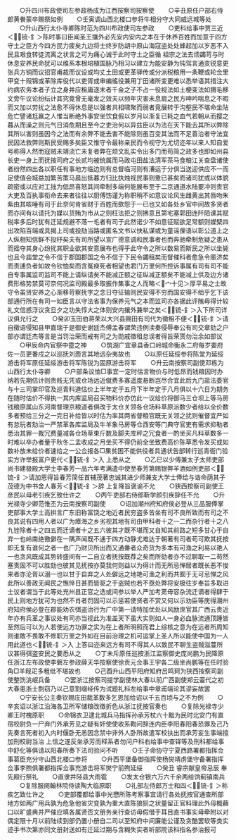 <!-- { "loadSidebar": true } -->
　　○升四川布政使司左参政杨成为江西按察司按察使
　　○辛丑原任户部右侍郎黄餋蒙卒赐祭如例
　　○壬寅调山西北楼口参将牛相分守大同威远城等处
　　○升山西行太仆寺卿陈时范为四川布政使司左参政
　　○吏科给事中贾三近＜锍-釒＞陈时事曰臣闻圣王攘外必先安内安内之本在于休养百姓而加意于四方守土之臣方今四方民力疲矣九边将士终岁防胡中原山海寇盗处处蜂起加以岁恶不入民且艰食转徒流离之状言之可为痛心诚于此时守土之臣循  祖宗之法去烦蠲苛与时休息安养民命犹可以维系本根培植国脉乃相习以建立为能安静为钝驾言通变锐意更张兵方销而议招官甫裁而议设或均丈土田或更革驿传或分派税粮用一条鞭或轮佥里甲变十叚锦或革除库役代以吏胥或审编徭役兼用丁田诸所变更难以悉举语其措注大约病农务本者子立之身并应租庸逐末者千金之子不占一役视法如土梗变法如猬毛移文旁午议论纷纭计其究竟曾无毫发之效夫以频年灾害未息肩之民方呻吟喘息之不暇而又加以劳扰之法愈不得休息是以强者共相啸聚而弱者竟展转于沟壑民不堪命坐阽危亡譬诸尪羸之人惟当断绝外事安坐饮食假以岁月以渐复已耗之血气若朝从而撄之暮从而澡之则元气日消危期且至今之吏治何以异兹臣以为法在天下能去其所以弊除其所以害则虽因今之法而有余弊不能去害不能除则虽百变其法而不足善治者守法宜民因法救弊则斯民受赐多矣臣又惟守令最称亲民而令视守为尤切迩年以来人知自爱号称得人然而寇贼未靖流亡未复者弊在烦文乱实令出多门而苟简之政多也即如州县长吏一身上而抚按司府之长贰均被统属而马政屯田盐法清军茶马食粮江关查盘诸使者纷然四出各以职任有事地方临边则有总督临河则有漕运于分俱当送迎供应不一而足使值会城益加繁苦策马晨出抵暮方归比执烛视民事则惫已甚矣而诸司犹或以体貌疏密或以应对工拙为低昂喜怒其间牵制多端何能展布至于二京通道水陆要冲则贵官大吏及百执事衔命去来者往往以厨傅饬谨为称职稍不如意议论风生雌黄出其唇吻朱紫由其咳唾有司于此奈何肯省财于百姓而歛怨于一已也又如各处乡官中间故多贤者而亦间有以请托为媒以货贿为市从之则枉法拒之则拂意且第宅塞郭田连阡陌课其赋税率多后时犹有迁延规避不落一毛者有司于此然诺少不如意征赋欲足常额则媒檗四出攻陷百端或具揭上司或投劾当路或匿名文书以快私谋或为童谣俚语以彰公道上之人纵相知信鲜不投杼矣夫有司所望以宣广德意调和民事者也而奔驰牵制危疑之患从而摇夺其身心纷扰其职业欲其安意展布也得乎此守令之所以数易而斯民之所以坐毙也且今庙堂之令不信于郡国郡国之令不信于下民令蠲租矣而督催科者愈急令赈济矣而责逋负者如故令钦恤矣而含冤瘐死者相望也君门万里何所控诉事属有司有司不能自专事属监司监司不能上请纵请矣不能减正额之征纵减正额矣不能减上供及边方诸费形格势禁莫可奈何况监司殿最多取振作集事之人而略＜宀十见＞厚平易之士故守令虽贤安养之心渐移苛察抚字之念日夺征输则民安得不穷而国安得不绌乎乞下该部通行所在有司一如臣言以守法省事为保养元气之本而监司亦各据此评隲毋得计较礼文信惑浮议贪旦夕之功失惇大之体则安内攘外兼举之矣＜锍-釒＞入下所司详议俱允行之
　　○癸卯玉田伯蒋荣以大兴县赐田有司代为徵租不便＜锍-釒＞请自徵语侵知县甲嘉瑞于是御史谢廷杰傅孟春谓荣违例渎奏侵辱奉公有司交章劾之户部亦谓廷杰等言是当罚治荣而戒有司之为勋戚徵租怠误者得旨荣贳勿治余如部议
　　○甲辰命内官祭中霤之神
　　○筑湖广宜章县香口岭城命衡永二府每岁委府佐一员更番戍之以巡抚刘悫言其地远杂夷故也
　　○以原任延绥参将陈堂为延绥游击将军原任延绥游击将军陈锐为固原游击将军
　　○升云南按察司副使邓栋为山西行太仆寺卿
　　○户部条议恤□事宜一定时估言物价与时低昂而钱粮因时办纳若先期估计则贵贱无凭或仓场远近僦费多寡遥度悬断岂尽合宜此后九门盐法委官与十三司掌印官及巡青科道估价上半年定于五月下半年定于八月俱以十六日为期务在随时估价不得执一其内库监局召买物料价亦仿此一议给价将御马三仓坝上等马房钱粮原属山东河南督理京粮道者俱改于太仓关领各仓场料草原派数少者给以全价数多者预给三分之一完日补给皆以时估为率其两省督粮官既无关领之扰则催督宜严如有怠玩者劾治一严禁革各库监局及牛羊象马房等仓西安等门典守官吏有需求抑勒者悉治其罪一裁冗费量减各仓场草束斤数及脚夫库秤之冗食者一酌坐买凡料草数多一时难以卒办者量于秋冬二孟收成之月坐买不得仍前全坐致费高价陈草悉令发买或如数补放未给价者速给之一公佥报各□果贫困不能供役者具通状告部转行巡青衙门验实方许举报富户更代＜锍-釒＞入  上悉从之
　　○乙巳以少傅兼太子太师吏部尚书建极殿大学士李春芳一品六年考满遣中使至春芳第赐银弊羊酒如例吏部＜锍-釒＞请加恩得旨春芳简任首辅茂著忠诚其进少师兼支大学士俸给与诰命荫其子茂德为中书舍人春芳＜锍-釒＞辞  上复降旨褒谕不允
　　○狭西按察司副使王彦民以母老引疾乞致仕许之
　　○丙午吏部右侍郎靳学颜引疾辞任不允
　　○升光禄寺少卿范惟丕为云南按察司副使
　　○诏加潮州府知府侯必登从三品服俸掌吏部事大学士高拱言广东旧称富饶之地近者民穷盗多皆坐有司不良所致而有司之不良其说有四用人者以广为瘴海之乡劣视其地有司由甲科者十之一二而杂行者十之八九铨除者十之四五而迁谪者十之五六彼其才既不堪而又自知其前路之短多甘心于自弃一也岭南绝徼僻在一隅声闻既不通于四方动静尤难达于朝著有司者苟可欺其抚按即无复有谁何之者一也广乃财贝所出而又通番者众奇货为多本有可渔之利易以艳人一也贪风既成其势转盛间有一二自立者抚按既荐之矣而所劾者亦不过聊取一二苟然塞责固不可以胜劾也彼其见抚按亦莫我何则益以为得计而无所忌惮居者既长恶不悛来者亦沦胥以溺一也以甘于自弃之人处僻远之地艳可渔之利而共囿于无可忌惮之风此所以善政无闻民之憔悴日甚而皆驱之于盗贼也若不亟处弊将安极往岁奉旨多取进士议者谓当于此等处充州县正官之选或间参以举人严加考苐毋容杂流迁谪者得肆于民上则地方犹可为也然不肖者罚固可以示惩若使贤者不赏又何以示劝臣等庑得潮州府知府侯必登在郡能劝农弭盗治行为广中第一请特加优处以风励庶官其广西云贵近年亦有兵革之事议处有司亦当视此为准盖天下虽大实则如人一身必血脉流通顶踵皆至然后可以为人若使远方功罪之实为在上者所明照而君上综核之意为在远者所周知则谁敢不畏敢不修职万里之外如在目前治理之机可运掌上圣人所以能使中国为一人用此道也＜锍-釒＞入  上答曰迩来远方有司不得其人以致民不聊生盗贼滋蔓所议甚得弭盗安民之要悉从之
　　○丁未斥原任巡按浙江监察御史庞尚鹏为民降原任浙江左布政使李磐左参政薛天华按察使徐贡元佥事王宇各二级坐尚鹏等在任时验角□羊叚疋多粗纰不堪故也
　　○己酉升山西平阳府知府吕鸣珂为狭西按察司副使整饬洮岷兵备
　　○罢浙江按察司提学副使林大春以前广西副使郑云蓥代之初大春患浙士剽窃乃以己意割缀经传为试题礼科左给事中章甫端论其谬妄故罢
　　○宁安长公主奏钦赐庄田裁革数多乞恩加给诏以千五百顷与之不为例
　　○辛亥诏以浙江沿海各卫所军储粮改徵折色从浙江抚按官奏也
　　○复除光禄寺少卿王时槐原职
　　○命锦衣卫逮北城兵马指挥孙承芳杖六十黜为民时北安门有直宿校尉负一尸弃门外承芳见之疑有奸使使收系鞫问辞连内臣李阳春阳春恐罪及己乃先奏言死者初入内时偃卧无恙因念禁中非外人卧所故遣军校扶出而承芳妄生事端擅加刑校尉当治  上信之遂反坐承芳而释系者勿问户科右给事中查铎等及刑科都给事中舒化等俱请以阳春所奏下法司验问不听
　　○壬子命协守宁夏西路署都指挥佥事葛臣充分守山西北楼口参将
　　○升西平堡备御指挥使杨爕靖虏堡守备署指挥佥事李煦俱署都指挥佥事充游击将军爕宁前煦延绥
　　○癸丑  睿宗献皇帝忌辰  奉先殿行祭礼
　　○直隶井陉县大雨雹
　　○发太仓银六万六千余两给饷蓟镇南兵
　　○复除服阕翰林院侍读陶大临原职
　　○礼部左侍郎万士和四＜锍-釒＞称疾乞致仕许之
　　○吏部覆都给事中光懋所陈考察事宜请行各处抚按官通查所部地方如两广用兵孰为危急他省灾变孰为重大直陈狼狈之状量留正官料理此外毋概藉口以旷盛典并严催应填各属贤否文册务亲行查访毋假借于耳目直书事实毋牵附以对偶定限十月以前陆续到部仍置小册自二司以至知府中间廉能公谨及贪酷罢软等类实迹手书次第亦同文册封送如有迁延过期与含糊失实者听部院该科指名参治报可
